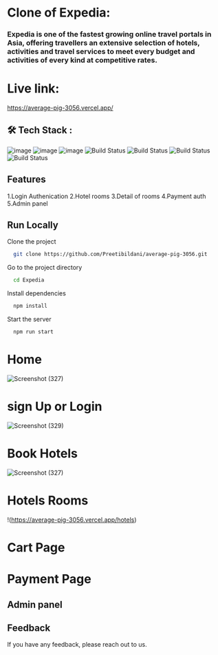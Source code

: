 # Clone of Expedia:
### Expedia is one of the fastest growing online travel portals in Asia, offering travellers an extensive selection of hotels, activities and travel services to meet every budget and activities of every kind at competitive rates.

# Live link:
https://average-pig-3056.vercel.app/


## 🛠 Tech Stack :

![image](https://img.shields.io/badge/HTML5-E34F26?style=for-the-badge&logo=html5&logoColor=white) ![image](https://img.shields.io/badge/CSS3-1572B6?style=for-the-badge&logo=css3&logoColor=white)   ![image](https://img.shields.io/badge/JavaScript-F7DF1E?style=for-the-badge&logo=javascript&logoColor=black)  ![Build Status](https://img.shields.io/badge/React-20232A?style=for-the-badge&logo=react&logoColor=61DAFB)  ![Build Status](https://img.shields.io/badge/Redux-593D88?style=for-the-badge&logo=redux&logoColor=white)   ![Build Status](https://img.shields.io/badge/chakraUI-00457C?style=for-the-badge&logo=chakraUI&logoColor=white)   ![Build Status](https://img.shields.io/badge/Git-002970?style=for-the-badge&logo=Git&logoColor=00BAF2)



## Features
1.Login Authenication
2.Hotel rooms
3.Detail of rooms
4.Payment auth
5.Admin panel




## Run Locally

Clone the project

```bash
  git clone https://github.com/Preetibildani/average-pig-3056.git
```

Go to the project directory

```bash
  cd Expedia
```

Install dependencies

```bash
  npm install
```

Start the server

```bash
  npm run start
```
# Home
![Screenshot (327)](https://user-images.githubusercontent.com/110048573/211343946-93e06981-0a82-418a-9c12-3073f6df084e.png)

# sign Up or Login
![Screenshot (329)](https://user-images.githubusercontent.com/110048573/211343985-69a4fc21-c3ee-459d-9ad7-dd719ec47ec7.png)

# Book Hotels
![Screenshot (327)](https://user-images.githubusercontent.com/110048573/211344015-fa536e95-5cb2-487d-ab22-fc66f7af2a05.png)

# Hotels Rooms
!(https://average-pig-3056.vercel.app/hotels)

# Cart Page

# Payment Page

## Admin panel

## Feedback

If you have any feedback, please reach out to us.


